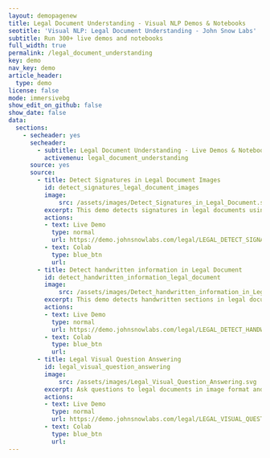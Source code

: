 ```yaml
---
layout: demopagenew
title: Legal Document Understanding - Visual NLP Demos & Notebooks
seotitle: 'Visual NLP: Legal Document Understanding - John Snow Labs'
subtitle: Run 300+ live demos and notebooks
full_width: true
permalink: /legal_document_understanding
key: demo
nav_key: demo
article_header:
  type: demo
license: false
mode: immersivebg
show_edit_on_github: false
show_date: false
data:
  sections:  
    - secheader: yes
      secheader:
        - subtitle: Legal Document Understanding - Live Demos & Notebooks
          activemenu: legal_document_understanding
      source: yes
      source: 
        - title: Detect Signatures in Legal Document Images 
          id: detect_signatures_legal_document_images
          image: 
              src: /assets/images/Detect_Signatures_in_Legal_Document.svg
          excerpt: This demo detects signatures in legal documents using our pre-trained Visual NLP model.
          actions:
          - text: Live Demo
            type: normal
            url: https://demo.johnsnowlabs.com/legal/LEGAL_DETECT_SIGNATURES/
          - text: Colab
            type: blue_btn
            url:  
        - title: Detect handwritten information in Legal Document
          id: detect_handwritten_information_legal_document
          image: 
              src: /assets/images/Detect_handwritten_information_in_Legal_Document.svg
          excerpt: This demo detects handwritten sections in legal documents using our pre-trained Visual NLP models.
          actions:
          - text: Live Demo
            type: normal
            url: https://demo.johnsnowlabs.com/legal/LEGAL_DETECT_HANDWRITTEN/
          - text: Colab
            type: blue_btn
            url:  
        - title: Legal Visual Question Answering
          id: legal_visual_question_answering            
          image: 
              src: /assets/images/Legal_Visual_Question_Answering.svg
          excerpt: Ask questions to legal documents in image format and get answers without any OCR involved.
          actions:
          - text: Live Demo
            type: normal
            url: https://demo.johnsnowlabs.com/legal/LEGAL_VISUAL_QUESTION_ANSWERING/
          - text: Colab
            type: blue_btn
            url:           
---
```


